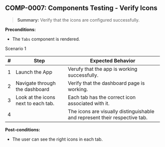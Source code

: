 ## **COMP-0007:** Components Testing - Verify Icons  

> **Summary:** Verify that the icons are configured successfully.  <br>

**Preconditions:** 
- The `Tabs` component is rendered.

Scenario 1 

 | \# | Step | Expected Behavior | 
 |----|------|-------------------|
 |  1 |Launch the App| Verufy that the app is working successfully.|
 |  2 |Navigate through the dashboard | Verify that the dashboard page is working. |
 |  3 |Look at the icons next to each tab.| Each tab has the correct icon associated with it.| 
 |  4 |    |The icons are visually distinguishable and represent their respective tab.|

**Post-conditions:**  
- The user can see the right icons in each tab.